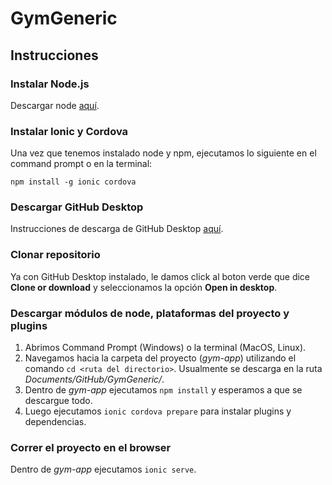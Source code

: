 # GymGeneric
## Instrucciones
### Instalar Node.js
Descargar node [aquí](https://nodejs.org/en/).
### Instalar Ionic y Cordova
Una vez que tenemos instalado node y npm, ejecutamos lo siguiente en el command prompt o en la terminal:
```
npm install -g ionic cordova
```
### Descargar GitHub Desktop
Instrucciones de descarga de GitHub Desktop [aquí](https://help.github.com/desktop/guides/getting-started-with-github-desktop/installing-github-desktop/).
### Clonar repositorio
Ya con GitHub Desktop instalado, le damos click al boton verde que dice **Clone or download** y seleccionamos la opción **Open in desktop**.
### Descargar módulos de node, plataformas del proyecto y plugins
1. Abrimos Command Prompt (Windows) o la terminal (MacOS, Linux).
2. Navegamos hacia la carpeta del proyecto (*gym-app*) utilizando el comando `cd <ruta del directorio>`. Usualmente se descarga en la ruta *Documents/GitHub/GymGeneric/*.
3. Dentro de *gym-app* ejecutamos `npm install` y esperamos a que se descargue todo.
4. Luego ejecutamos `ionic cordova prepare` para instalar plugins y dependencias.
### Correr el proyecto en el browser
Dentro de *gym-app* ejecutamos `ionic serve`.
